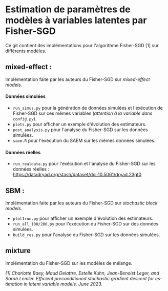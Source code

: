 # Estimation de paramètres de modèles à variables latentes par Fisher-SGD

Ce git contient des implémentations pour l'algorithme Fisher-SGD [1] sur différents modèles.

## mixed-effect :
Implémentation faite par les auteurs du Fisher-SGD sur *mixed-effect models*.

#### Données simulées
* `run_simus.py` pour la génération de données simulées et l'exécution de Fisher-SGD sur ces mêmes variables (*attention à la variable dans `config.py`*).
* `plots.py` pour afficher un exemple d'évolution des estimateurs.
* `post_analysis.py` pour l'analyse du Fisher-SGD sur les données simulées.
* `saem.R` pour l'exécution du SAEM sur les mêmes données simulées.

#### Données réelles
* `run_realdata.py` pour l'exécution et l'analyse du Fisher-SGD sur les données réelles : https://datadryad.org/stash/dataset/doi:10.5061/dryad.23gt0

## SBM :
Implémentation faite par les auteurs du Fisher-SGD sur *stochastic block models*.

* `plot1run.py` pour afficher un exemple d'évolution des estimateurs.
* `run_all_100/200.py` pour l'exécution du Fisher-SGD sur des données simulées.
* `build_res.py` pour l'analyse du Fisher-SGD sur les données simulées.

## mixture
Implémentation du Fisher-SGD sur les modèles de mélange.



*[1] Charlotte Baey, Maud Delattre, Estelle Kuhn, Jean-Benoist Leger, and
Sarah Lemler. Efficient preconditioned stochastic gradient descent for es-
timation in latent variable models. June 2023.*
